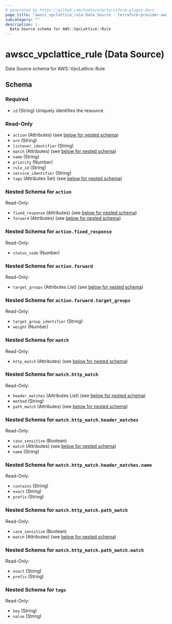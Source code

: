 ```yaml
---
# generated by https://github.com/hashicorp/terraform-plugin-docs
page_title: "awscc_vpclattice_rule Data Source - terraform-provider-awscc"
subcategory: ""
description: |-
  Data Source schema for AWS::VpcLattice::Rule
---
```


# awscc_vpclattice_rule (Data Source)

Data Source schema for AWS::VpcLattice::Rule



<!-- schema generated by tfplugindocs -->
## Schema

### Required

- `id` (String) Uniquely identifies the resource.

### Read-Only

- `action` (Attributes) (see [below for nested schema](#nestedatt--action))
- `arn` (String)
- `listener_identifier` (String)
- `match` (Attributes) (see [below for nested schema](#nestedatt--match))
- `name` (String)
- `priority` (Number)
- `rule_id` (String)
- `service_identifier` (String)
- `tags` (Attributes Set) (see [below for nested schema](#nestedatt--tags))

<a id="nestedatt--action"></a>
### Nested Schema for `action`

Read-Only:

- `fixed_response` (Attributes) (see [below for nested schema](#nestedatt--action--fixed_response))
- `forward` (Attributes) (see [below for nested schema](#nestedatt--action--forward))

<a id="nestedatt--action--fixed_response"></a>
### Nested Schema for `action.fixed_response`

Read-Only:

- `status_code` (Number)


<a id="nestedatt--action--forward"></a>
### Nested Schema for `action.forward`

Read-Only:

- `target_groups` (Attributes List) (see [below for nested schema](#nestedatt--action--forward--target_groups))

<a id="nestedatt--action--forward--target_groups"></a>
### Nested Schema for `action.forward.target_groups`

Read-Only:

- `target_group_identifier` (String)
- `weight` (Number)




<a id="nestedatt--match"></a>
### Nested Schema for `match`

Read-Only:

- `http_match` (Attributes) (see [below for nested schema](#nestedatt--match--http_match))

<a id="nestedatt--match--http_match"></a>
### Nested Schema for `match.http_match`

Read-Only:

- `header_matches` (Attributes List) (see [below for nested schema](#nestedatt--match--http_match--header_matches))
- `method` (String)
- `path_match` (Attributes) (see [below for nested schema](#nestedatt--match--http_match--path_match))

<a id="nestedatt--match--http_match--header_matches"></a>
### Nested Schema for `match.http_match.header_matches`

Read-Only:

- `case_sensitive` (Boolean)
- `match` (Attributes) (see [below for nested schema](#nestedatt--match--http_match--header_matches--match))
- `name` (String)

<a id="nestedatt--match--http_match--header_matches--match"></a>
### Nested Schema for `match.http_match.header_matches.name`

Read-Only:

- `contains` (String)
- `exact` (String)
- `prefix` (String)



<a id="nestedatt--match--http_match--path_match"></a>
### Nested Schema for `match.http_match.path_match`

Read-Only:

- `case_sensitive` (Boolean)
- `match` (Attributes) (see [below for nested schema](#nestedatt--match--http_match--path_match--match))

<a id="nestedatt--match--http_match--path_match--match"></a>
### Nested Schema for `match.http_match.path_match.match`

Read-Only:

- `exact` (String)
- `prefix` (String)





<a id="nestedatt--tags"></a>
### Nested Schema for `tags`

Read-Only:

- `key` (String)
- `value` (String)
